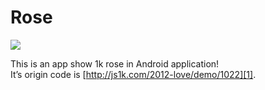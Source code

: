 # Rose

![][image-1]

This is an app show 1k rose in Android application!  
It’s origin code is [http://js1k.com/2012-love/demo/1022][1].
 

[1]:	http://js1k.com/2012-love/demo/1022

[image-1]:	https://raw.githubusercontent.com/haoshili/Rose/master/previewimage.gif